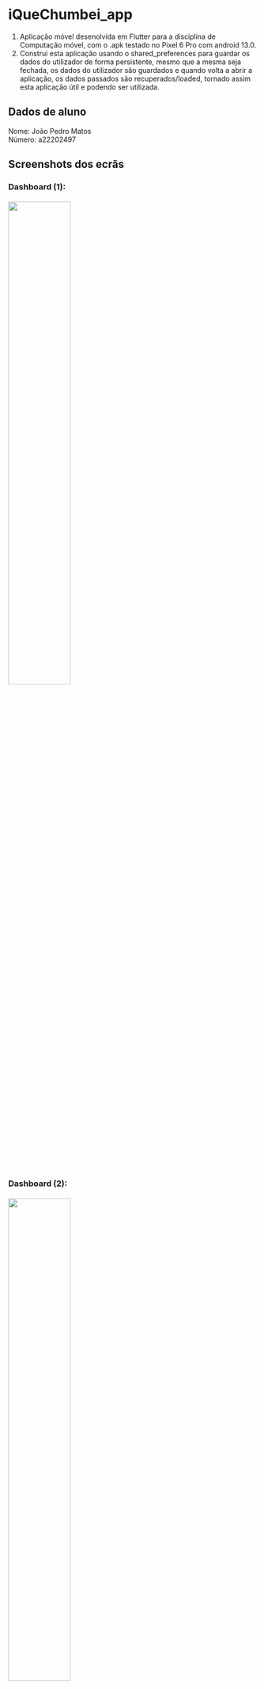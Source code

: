 # iQueChumbei_app
1. Aplicação móvel desenolvida em Flutter para a disciplina de Computação móvel, 
com o .apk testado no Pixel 6 Pro com android 13.0.
2. Construi esta aplicação usando o shared_preferences para guardar os dados do utilizador de 
forma persistente, mesmo que a mesma seja fechada, os dados do utilizador são guardados e 
quando volta a abrir a aplicação, os dados passados são recuperados/loaded, 
tornado assim esta aplicação útil e podendo ser utilizada.

## Dados de aluno

Nome: João Pedro Matos <br />
Número: a22202497

## Screenshots dos ecrãs
### Dashboard (1): <br> <br> <img src="images/img.png" height="50%" width="50%"> 
### Dashboard (2): <br> <br> <img src="images/img_8.png" height="50%" width="50%"> 
### Dashboard (3): <br> <br><img src="images/img_10.png" height="50%" width="50%">
### Dashboard (4): <br> <br><img src="images/img_001.png" height="50%" width="50%">
### Lista de Avaliações organizada por datas: <br> <br><img src="images/img_1.png" height="50%" width="50%"> 
### Lista de Detalhe: <br> <br><img src="images/img_4.png" height="50%" width="50%"> 
### Lista de Detalhe (Share/Dealer): <br> <br><img src="images/img_5.png" height="50%" width="50%"> 
### Lista de Avaliações (Eliminar): <br> <br><img src="images/img_6.png" height="50%" width="50%"> 
### Lista de Avaliações (Eliminado): <br> <br><img src="images/img_7.png" height="50%" width="50%"> 
### Lista de Avaliações (Editar): <br> <br> missing
### Lista de Avaliações (Editado): <br> <br> missing
### Registo de Avaliação: <br> <br> <img src="images/img_2.png" height="50%" width="50%"> 
### Registo de Avaliação: <br> <br> <img src="images/img_3.png" height="50%" width="50%"> 


## Funcionalidades

<img src="images/img_9.png" height="50%" width="50%"> <br>

Segundo este quadro facultado pelo professor, a aplicação tem as seguintes funcionalidades:

1. Criação de uma lista de avaliações organizada por datas, com as seguintes características 
através de um formulário no ecrã de registo em que é pedido ao utilizador:
    1. Nome da disciplina
    2. Tipo de avaliação
    3. Data e hora da avaliação
    4. Nível de dificuldade esperado para essa avaliação
    5. Observações como campo opcional
3. Edição de uma avaliação com verficação de confirmação por parte do utilizador.
4. Eliminação de uma avaliação com verficação de confirmação por parte do utilizador.
5. Consulta do detalhe de uma avaliação em que temos a informação da avaliação, bem como a 
possibiliade de partilhar a mesma através da funcionalidade implementada Dealer.
6. Fiz um dashboard em que aparece o cálculo da média da dificuldade das avaliações para os próximos
7 dias, bem como entre os 7 e os 14 dias, assim como a lista das próximas avaliações num
período de 7 dias, identifcando o próprio dia/ dia seguinte a vermelho, e os restantes dias a 
laranja, ambos com a data e a hora da avaliação (achei pretinente na ótica do User Experience).
7. Por fim, foram feitos algum testes unitários que achei pretinentes.

## Dealer

<img src="images/img_11.png" height="50%" width="50%"> <br>
<img src="images/img_12.png" height="50%" width="50%"> <br>
<img src="images/img0002.png" height="50%" width="50%"> <br>
<img src="images/image_0003.png" height="50%" width="50%"> <br>
(Neste print é mostrado o texto numa mensagem de texto pronta a enviar)


A função dealer foi implementada com a função Share.share() mostrada em cima. 
Usei a biblioteca 'share' do flutter que permite partilhar o texto, passando-lhe a 
variável textToShare. Nota que foi necessário adicionar a dependencia no pubspec.yaml: share: ^2.0.4.
Também foi necessário fazer o import desde package 'package:share/share.dart';
Assim, esta funcionalidade foi implementada no ecrã de detalhe com recurso ao botão Partilhar 
avaliação.



## Autoavaliação
Nota: 14.5 valores